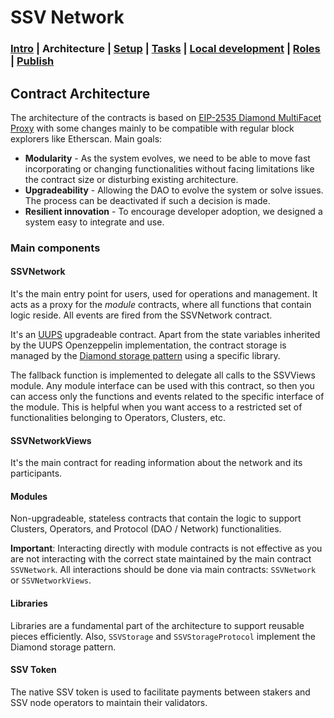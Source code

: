 # SSV Network

### [Intro](../README.md) | Architecture | [Setup](setup.md) | [Tasks](tasks.md) | [Local development](local-dev.md) | [Roles](roles.md) | [Publish](publish.md)

## Contract Architecture

The architecture   of the contracts is based on [EIP-2535 Diamond MultiFacet Proxy](https://eips.ethereum.org/EIPS/eip-2535) with some changes mainly to be compatible with regular block explorers like Etherscan. Main goals:

- **Modularity** - As the system evolves, we need to be able to move fast incorporating or changing functionalities without facing limitations like the contract size or disturbing existing architecture.
- **Upgradeability** - Allowing the DAO to evolve the system or solve issues. The process can be deactivated if such a decision is made.
- **Resilient innovation** - To encourage developer adoption, we designed a system easy to integrate and use.

### Main components

#### SSVNetwork

It's the main entry point for users, used for operations and management. It acts as a proxy for the _module_ contracts, where all functions that contain logic reside. All events are fired from the SSVNetwork contract.

It's an [UUPS](https://eips.ethereum.org/EIPS/eip-1822) upgradeable contract. Apart from the state variables inherited by the UUPS Openzeppelin implementation, the contract storage is managed by the [Diamond storage pattern](https://eip2535diamonds.substack.com/i/65777640/diamond-storage) using a specific library.

The fallback function is implemented to delegate all calls to the SSVViews module.
Any module interface can be used with this contract, so then you can access only the functions and events related to the specific interface of the module. This is helpful when you want access to a restricted set of functionalities belonging to Operators, Clusters, etc.

#### SSVNetworkViews

It's the main contract for reading information about the network and its participants.

#### Modules

Non-upgradeable, stateless contracts that contain the logic to support Clusters, Operators, and Protocol (DAO / Network) functionalities.

**Important**: Interacting directly with module contracts is not effective as you are not interacting with the correct state maintained by the main contract `SSVNetwork`. All interactions should be done via main contracts: `SSVNetwork` or `SSVNetworkViews`.

#### Libraries

Libraries are a fundamental part of the architecture to support reusable pieces efficiently. Also, `SSVStorage` and `SSVStorageProtocol` implement the Diamond storage pattern.

#### SSV Token

The native SSV token is used to facilitate payments between stakers and SSV node operators to maintain their validators.
